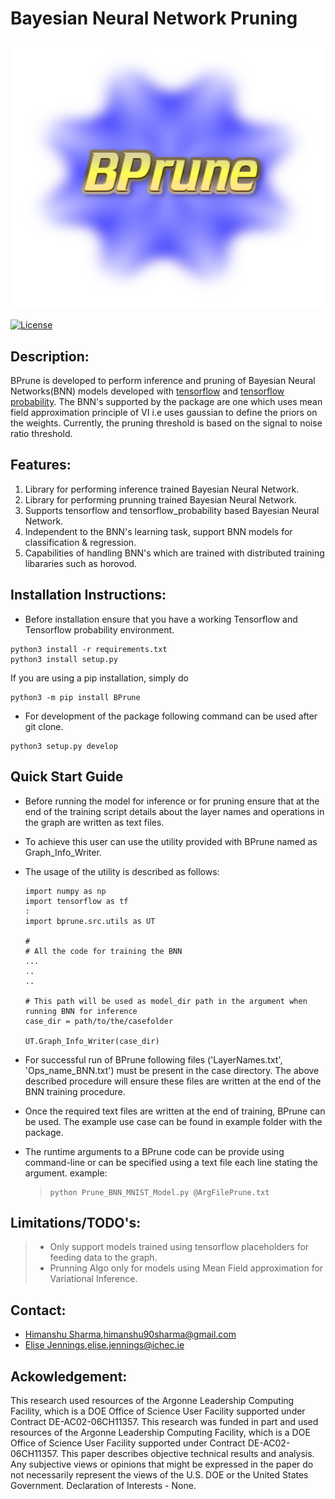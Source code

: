 Bayesian Neural Network Pruning
===============================

![](Logo_Bprune.png)

[![License](https://img.shields.io/badge/License-MIT-yellow.svg)](https://opensource.org/licenses/MIT)

Description:
------------

BPrune is developed to perform inference and pruning of Bayesian Neural Networks(BNN) models developed with [tensorflow](https://www.tensorflow.org/) and [tensorflow probability](https://www.tensorflow.org/probability). The BNN's supported by the package are one which uses mean field approximation principle of VI i.e uses gaussian to define the priors on the weights. Currently, the pruning threshold is based on the signal to noise ratio threshold.

Features:
---------

1.  Library for performing inference trained Bayesian Neural Network.
2.  Library for performing prunning trained Bayesian Neural Network.
3.  Supports tensorflow and tensorflow\_probability based Bayesian Neural Network.
4.  Independent to the BNN's learning task, support BNN models for classification & regression.
5.  Capabilities of handling BNN's which are trained with distributed training libararies such as horovod.

Installation Instructions:
--------------------------

-   Before installation ensure that you have a working Tensorflow and Tensorflow probability environment.

``` python3
python3 install -r requirements.txt
python3 install setup.py 
```

If you are using a pip installation, simply do

``` {.sourceCode .python3}
python3 -m pip install BPrune
```

-   For development of the package following command can be used after git clone.

``` {.sourceCode .}
python3 setup.py develop
```

Quick Start Guide
-----------------

-   Before running the model for inference or for pruning ensure that at the end of the training script details about the layer names and operations in the graph are written as text files.
-   To achieve this user can use the utility provided with BPrune named as Graph\_Info\_Writer.
-   The usage of the utility is described as follows:

    ``` python3
    import numpy as np
    import tensorflow as tf
    :
    import bprune.src.utils as UT

    #
    # All the code for training the BNN
    ...
    ..
    ..

    # This path will be used as model_dir path in the argument when running BNN for inference
    case_dir = path/to/the/casefolder

    UT.Graph_Info_Writer(case_dir)
    ```

-   For successful run of BPrune following files ('LayerNames.txt', 'Ops\_name\_BNN.txt') must be present in the case directory. The above described procedure will ensure these files are written at the end of the BNN training procedure.
-   Once the required text files are written at the end of training, BPrune can be used. The example use case can be found in example folder with the package.
-   The runtime arguments to a BPrune code can be provide using command-line or can be specified using a text file each line stating the argument. example:

    > ``` shell
    > python Prune_BNN_MNIST_Model.py @ArgFilePrune.txt
    > ```

Limitations/TODO's:
-------------------

> -   Only support models trained using tensorflow placeholders for feeding data to the graph.
> -   Prunning Algo only for models using Mean Field approximation for Variational Inference.

Contact:
--------

-   [Himanshu Sharma](https://himscipy.github.io/),himanshu90sharma@gmail.com
-   [Elise Jennings](https://www.ichec.ie/staff/elise-jennings-phd),elise.jennings@ichec.ie

Ackowledgement:
---------------

This research used resources of the Argonne Leadership Computing Facility, which is a DOE Office of Science User Facility supported under Contract DE-AC02-06CH11357. This research was funded in part and used resources of the Argonne Leadership Computing Facility, which is a DOE Office of Science User Facility supported under Contract DE-AC02-06CH11357. This paper describes objective technical results and analysis. Any subjective views or opinions that might be expressed in the paper do not necessarily represent the views of the U.S. DOE or the United States Government. Declaration of Interests - None.
